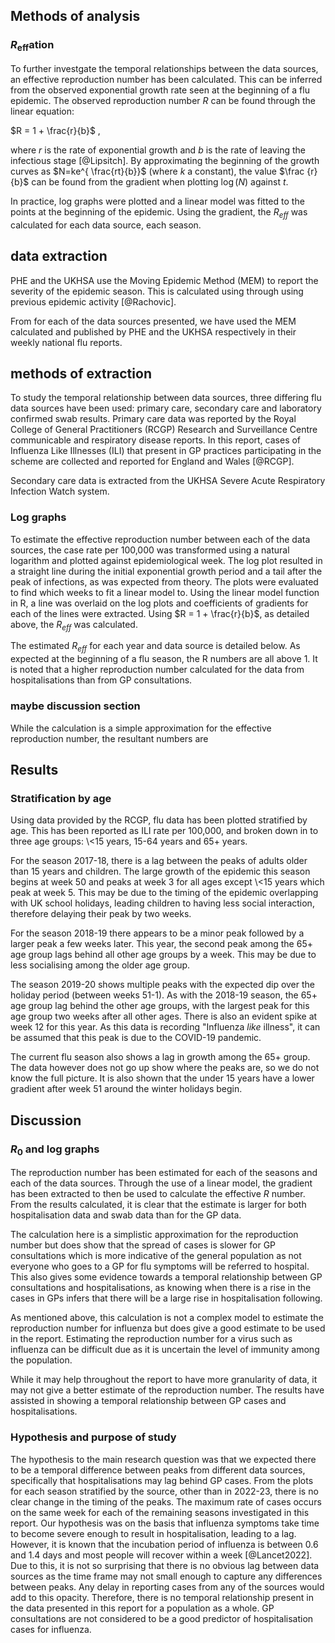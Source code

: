 ## Methods of analysis

### $R_\text{eff}$ation

To further investgate the temporal relationships between the data sources, an effective reproduction number has been calculated. This can be inferred from the observed exponential growth rate seen at the beginning of a flu epidemic. The observed reproduction number $R$ can be found through the linear equation:

$R = 1 + \frac{r}{b}$ ,

where $r$ is the rate of exponential growth and $b$ is the rate of leaving the infectious stage [@Lipsitch]. By approximating the beginning of the growth curves as $N=ke^{ \frac{rt}{b}}$ (where $k$ a constant), the value $\frac {r}{b}$ can be found from the gradient when plotting $\log (N)$ against $t$.

In practice, log graphs were plotted and a linear model was fitted to the points at the beginning of the epidemic. Using the gradient, the $R_{eff}$ was calculated for each data source, each season.

## data extraction

PHE and the UKHSA use the Moving Epidemic Method (MEM) to report the severity of the epidemic season. This is calculated using through using previous epidemic activity [\@Rachovic].

From for each of the data sources presented, we have used the MEM calculated and published by PHE and the UKHSA respectively in their weekly national flu reports.

## methods of extraction

To study the temporal relationship between data sources, three differing flu data sources have been used: primary care, secondary care and laboratory confirmed swab results. Primary care data was reported by the Royal College of General Practitioners (RCGP) Research and Surveillance Centre communicable and respiratory disease reports. In this report, cases of Influenza Like Illnesses (ILI) that present in GP practices participating in the scheme are collected and reported for England and Wales [\@RCGP].

Secondary care data is extracted from the UKHSA Severe Acute Respiratory Infection Watch system.

### Log graphs

To estimate the effective reproduction number between each of the data sources, the case rate per 100,000 was transformed using a natural logarithm and plotted against epidemiological week. The log plot resulted in a straight line during the initial exponential growth period and a tail after the peak of infections, as was expected from theory. The plots were evaluated to find which weeks to fit a linear model to. Using the linear model function in R, a line was overlaid on the log plots and coefficients of gradients for each of the lines were extracted. Using $R = 1 + \frac{r}{b}$, as detailed above, the $R_{eff}$ was calculated.

The estimated $R_{eff}$ for each year and data source is detailed below. As expected at the beginning of a flu season, the R numbers are all above 1. It is noted that a higher reproduction number calculated for the data from hospitalisations than from GP consultations.

### maybe discussion section

While the calculation is a simple approximation for the effective reproduction number, the resultant numbers are

## Results

### Stratification by age

Using data provided by the RCGP, flu data has been plotted stratified by age. This has been reported as ILI rate per 100,000, and broken down in to three age groups: \\\<15 years, 15-64 years and 65+ years.

For the season 2017-18, there is a lag between the peaks of adults older than 15 years and children. The large growth of the epidemic this season begins at week 50 and peaks at week 3 for all ages except \\\<15 years which peak at week 5. This may be due to the timing of the epidemic overlapping with UK school holidays, leading children to having less social interaction, therefore delaying their peak by two weeks.

For the season 2018-19 there appears to be a minor peak followed by a larger peak a few weeks later. This year, the second peak among the 65+ age group lags behind all other age groups by a week. This may be due to less socialising among the older age group.

The season 2019-20 shows multiple peaks with the expected dip over the holiday period (between weeks 51-1). As with the 2018-19 season, the 65+ age group lag behind the other age groups, with the largest peak for this age group two weeks after all other ages. There is also an evident spike at week 12 for this year. As this data is recording "Influenza *like* illness", it can be assumed that this peak is due to the COVID-19 pandemic.

The current flu season also shows a lag in growth among the 65+ group. The data however does not go up show where the peaks are, so we do not know the full picture. It is also shown that the under 15 years have a lower gradient after week 51 around the winter holidays begin.

## Discussion

### $R_0$ and log graphs

The reproduction number has been estimated for each of the seasons and each of the data sources. Through the use of a linear model, the gradient has been extracted to then be used to calculate the effective $R$ number. From the results calculated, it is clear that the estimate is larger for both hospitalisation data and swab data than for the GP data.

The calculation here is a simplistic approximation for the reproduction number but does show that the spread of cases is slower for GP consultations which is more indicative of the general population as not everyone who goes to a GP for flu symptoms will be referred to hospital. This also gives some evidence towards a temporal relationship between GP consultations and hospitalisations, as knowing when there is a rise in the cases in GPs infers that there will be a large rise in hospitalisation following.

As mentioned above, this calculation is not a complex model to estimate the reproduction number for influenza but does give a good estimate to be used in the report. Estimating the reproduction number for a virus such as influenza can be difficult due as it is uncertain the level of immunity among the population.

While it may help throughout the report to have more granularity of data, it may not give a better estimate of the reproduction number. The results have assisted in showing a temporal relationship between GP cases and hospitalisations.

### Hypothesis and purpose of study

The hypothesis to the main research question was that we expected there to be a temporal difference between peaks from different data sources, specifically that hospitalisations may lag behind GP cases. From the plots for each season stratified by the source, other than in 2022-23, there is no clear change in the timing of the peaks. The maximum rate of cases occurs on the same week for each of the remaining seasons investigated in this report. Our hypothesis was on the basis that influenza symptoms take time to become severe enough to result in hospitalisation, leading to a lag. However, it is known that the incubation period of influenza is between 0.6 and 1.4 days and most people will recover within a week [@Lancet2022]. Due to this, it is not so surprising that there is no obvious lag between data sources as the time frame may not small enough to capture any differences between peaks. Any delay in reporting cases from any of the sources would add to this opacity. Therefore, there is no temporal relationship present in the data presented in this report for a population as a whole. GP consultations are not considered to be a good predictor of hospitalisation cases for influenza.
